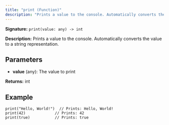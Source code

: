 ```yaml
---
title: "print (Function)"
description: "Prints a value to the console. Automatically converts the value to a string representation."
---
```


**Signature:** `print(value: any) -> int`

**Description:** Prints a value to the console. Automatically converts the value to a string representation.

## Parameters

- **value** (any): The value to print

**Returns:** int

## Example

```osprey
print("Hello, World!")  // Prints: Hello, World!
print(42)             // Prints: 42
print(true)           // Prints: true
```
